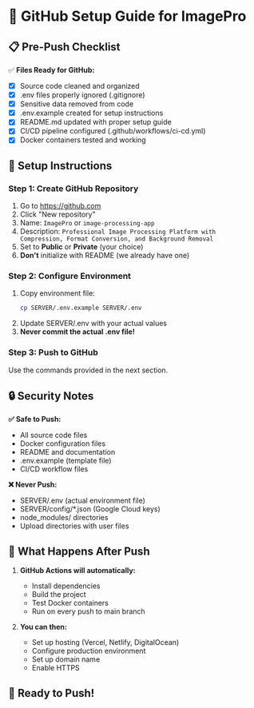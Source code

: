 # 🚀 GitHub Setup Guide for ImagePro

## 📋 Pre-Push Checklist

✅ **Files Ready for GitHub:**
- [x] Source code cleaned and organized
- [x] .env files properly ignored (.gitignore)
- [x] Sensitive data removed from code
- [x] .env.example created for setup instructions
- [x] README.md updated with proper setup guide
- [x] CI/CD pipeline configured (.github/workflows/ci-cd.yml)
- [x] Docker containers tested and working

## 🔧 Setup Instructions

### **Step 1: Create GitHub Repository**
1. Go to https://github.com
2. Click "New repository"
3. Name: `ImagePro` or `image-processing-app`
4. Description: `Professional Image Processing Platform with Compression, Format Conversion, and Background Removal`
5. Set to **Public** or **Private** (your choice)
6. **Don't** initialize with README (we already have one)

### **Step 2: Configure Environment**
1. Copy environment file:
   ```bash
   cp SERVER/.env.example SERVER/.env
   ```
2. Update SERVER/.env with your actual values
3. **Never commit the actual .env file!**

### **Step 3: Push to GitHub**
Use the commands provided in the next section.

## 🔒 Security Notes

**✅ Safe to Push:**
- All source code files
- Docker configuration files
- README and documentation
- .env.example (template file)
- CI/CD workflow files

**❌ Never Push:**
- SERVER/.env (actual environment file)
- SERVER/config/*.json (Google Cloud keys)
- node_modules/ directories
- Upload directories with user files

## 🎯 What Happens After Push

1. **GitHub Actions will automatically:**
   - Install dependencies
   - Build the project
   - Test Docker containers
   - Run on every push to main branch

2. **You can then:**
   - Set up hosting (Vercel, Netlify, DigitalOcean)
   - Configure production environment
   - Set up domain name
   - Enable HTTPS

## 🚀 Ready to Push!

